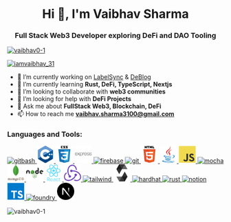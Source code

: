 <h1 align="center">Hi 👋, I'm Vaibhav Sharma</h1>
<h3 align="center">Full Stack Web3 Developer exploring DeFi and DAO Tooling </h3>

<p align="left"> 
  <a href="https://github.com/ryo-ma/github-profile-trophy">
    <img src="https://github-profile-trophy.vercel.app/?username=vaibhav0-1" alt="vaibhav0-1" />
  </a> 
</p>

<p align="left"> 
  <a href="https://twitter.com/iamvaibhav_31" target="blank">
    <img src="https://img.shields.io/twitter/follow/iamvaibhav_31?logo=twitter&style=for-the-badge" alt="iamvaibhav_31" />
  </a> 
</p>

- 🔭 I’m currently working on [LabelSync](https://github.com/Vaibhav0-1/LabelSync) & [DeBlog](https://github.com/Vaibhav0-1/DeBlog)
- 🌱 I’m currently learning **Rust, DeFi, TypeScript, Nextjs**
- 👯 I’m looking to collaborate with **web3 communities**
- 🤝 I’m looking for help with **DeFi Projects**
- 💬 Ask me about **FullStack Web3, Blockchain, DeFi**
- 📫 How to reach me **vaibhav.sharma3100@gmail.com**

<h3 align="left">Languages and Tools:</h3>
<p align="left">
    </a>
    <!-- Git Bash -->
    <a href="https://git-scm.com/downloads" target="_blank" rel="noreferrer">
        <img src="https://gitforwindows.org/img/git_logo.png" alt="gitbash" width="40" height="40"/>
    </a>
    <!-- C++ -->
    <a href="https://www.w3schools.com/cpp/" target="_blank" rel="noreferrer">
        <img src="https://raw.githubusercontent.com/devicons/devicon/master/icons/cplusplus/cplusplus-original.svg" alt="cplusplus" width="40" height="40"/>
    </a>
    <!-- CSS3 -->
    <a href="https://www.w3schools.com/css/" target="_blank" rel="noreferrer">
        <img src="https://raw.githubusercontent.com/devicons/devicon/master/icons/css3/css3-original-wordmark.svg" alt="css3" width="40" height="40"/>
    </a>
    <!-- Express.js -->
    <a href="https://expressjs.com" target="_blank" rel="noreferrer">
        <img src="https://raw.githubusercontent.com/devicons/devicon/master/icons/express/express-original-wordmark.svg" alt="express" width="40" height="40"/>
    </a>
    <!-- Firebase -->
    <a href="https://firebase.google.com/" target="_blank" rel="noreferrer">
        <img src="https://www.vectorlogo.zone/logos/firebase/firebase-icon.svg" alt="firebase" width="40" height="40"/>
    </a>
    <!-- Git -->
    <a href="https://git-scm.com/" target="_blank" rel="noreferrer">
        <img src="https://www.vectorlogo.zone/logos/git-scm/git-scm-icon.svg" alt="git" width="40" height="40"/>
    </a>
    <!-- HTML5 -->
    <a href="https://www.w3.org/html/" target="_blank" rel="noreferrer">
        <img src="https://raw.githubusercontent.com/devicons/devicon/master/icons/html5/html5-original-wordmark.svg" alt="html5" width="40" height="40"/>
    </a>
    <!-- Java -->
    <a href="https://www.java.com" target="_blank" rel="noreferrer">
        <img src="https://raw.githubusercontent.com/devicons/devicon/master/icons/java/java-original.svg" alt="java" width="40" height="40"/>
    </a>
    <!-- JavaScript -->
    <a href="https://developer.mozilla.org/en-US/docs/Web/JavaScript" target="_blank" rel="noreferrer">
        <img src="https://raw.githubusercontent.com/devicons/devicon/master/icons/javascript/javascript-original.svg" alt="javascript" width="40" height="40"/>
    </a>
    <!-- Mocha -->
    <a href="https://mochajs.org" target="_blank" rel="noreferrer">
        <img src="https://www.vectorlogo.zone/logos/mochajs/mochajs-icon.svg" alt="mocha" width="40" height="40"/>
    </a>
    <!-- MongoDB -->
    <a href="https://www.mongodb.com/" target="_blank" rel="noreferrer">
        <img src="https://raw.githubusercontent.com/devicons/devicon/master/icons/mongodb/mongodb-original-wordmark.svg" alt="mongodb" width="40" height="40"/>
    </a>
    <!-- Node.js -->
    <a href="https://nodejs.org" target="_blank" rel="noreferrer">
        <img src="https://raw.githubusercontent.com/devicons/devicon/master/icons/nodejs/nodejs-original-wordmark.svg" alt="nodejs" width="40" height="40"/>
    </a>
    <!-- React -->
    <a href="https://reactjs.org/" target="_blank" rel="noreferrer">
        <img src="https://raw.githubusercontent.com/devicons/devicon/master/icons/react/react-original-wordmark.svg" alt="react" width="40" height="40"/>
    </a>
    <!-- Redux -->
    <a href="https://redux.js.org" target="_blank" rel="noreferrer">
        <img src="https://raw.githubusercontent.com/devicons/devicon/master/icons/redux/redux-original.svg" alt="redux" width="40" height="40"/>
    </a>
    <!-- Tailwind CSS -->
    <a href="https://tailwindcss.com/" target="_blank" rel="noreferrer">
        <img src="https://www.vectorlogo.zone/logos/tailwindcss/tailwindcss-icon.svg" alt="tailwind" width="40" height="40"/>
    </a>
    <!-- Solidity -->
    <a href="https://soliditylang.org/" target="_blank" rel="noreferrer">
        <img src="https://raw.githubusercontent.com/devicons/devicon/master/icons/solidity/solidity-original.svg" alt="solidity" width="40" height="40"/>
    </a>
    <!-- Hardhat -->
    <a href="https://hardhat.org/" target="_blank" rel="noreferrer">
        <img src="https://encrypted-tbn0.gstatic.com/images?q=tbn:ANd9GcTJquoyLVBrdHiaqrDxvidabBSg8F5xcJyCOc99jzsLBw&s" alt="hardhat" width="40" height="40"/>
    </a>
    <!-- Rust -->
    <a href="https://www.rust-lang.org/" target="_blank" rel="noreferrer">
        <img src="https://www.rust-lang.org/logos/rust-logo-256x256.png" alt="rust" width="40" height="40"/>
    </a>
    <!-- Notion -->
    <a href="https://www.notion.so/" target="_blank" rel="noreferrer">
        <img src="https://upload.wikimedia.org/wikipedia/commons/4/45/Notion_app_logo.png" alt="notion" width="40" height="40"/>
    </a>
    <!-- TypeScript -->
    <a href="https://www.typescriptlang.org/" target="_blank" rel="noreferrer">
        <img src="https://raw.githubusercontent.com/devicons/devicon/master/icons/typescript/typescript-original.svg" alt="typescript" width="40" height="40"/>
    </a>
        <!-- Foundry -->
    <a href="https://getfoundry.sh/" target="_blank" rel="noreferrer">
        <img src="https://avatars.githubusercontent.com/u/99892494?s=280&v=4" alt="foundry" width="40" height="40"/>
    </a>
      <!-- Next.js -->
    <a href="https://nextjs.org/" target="_blank" rel="noreferrer">
        <img src="https://raw.githubusercontent.com/devicons/devicon/master/icons/nextjs/nextjs-original.svg" alt="nextjs" width="40" height="40"/>
    </a>
    
</p>

<p><img align="center" src="https://github-readme-stats.vercel.app/api/top-langs?username=vaibhav0-1&show_icons=true&locale=en&layout=compact" alt="vaibhav0-1" /></p>
